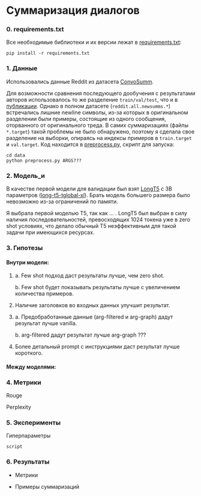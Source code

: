 # Суммаризация диалогов

### 0. requirements.txt
Все необходимые библиотеки и их версии лежат в [requirements.txt]():

```
pip install -r requirements.txt
```

### 1. Данные
Использовались данные Reddit из датасета [ConvoSumm](https://github.com/Yale-LILY/ConvoSumm).

Для возможности сравнения последующего дообучения с результатами авторов использовалось то же разделение ```train/val/test```, что и в [публикации](https://arxiv.org/pdf/2106.00829.pdf). Однако в полном датасете (```reddit.all.newsumms.*```) встречались лишние newline символы, из-за которых в оригинальном разделении были примеры, состоящие из одного сообщения, оторванного от оригинального треда. В самих суммаризациях (файлы ```*.target```) такой проблемы не было обнаружено, поэтому я сделала свое разделение на выборки, опираясь на индексы примеров в ```train.target``` и ```val.target```. Код находится в [preprocess.py](), скрипт для запуска:

```
cd data
python preprocess.py ARGS???
```

### 2. Модель_и
В качестве первой модели для валидации был взят [LongT5](https://arxiv.org/pdf/2112.07916.pdf) с 3В параметров ([long-t5-tglobal-xl](https://huggingface.co/google/long-t5-tglobal-xl)). Брать модель большего размера было невозможно из-за ограничений по памяти. 

Я выбрала первой моделью T5, так как ... . LongT5 был выбран в силу наличия последовательностей, превосходящих 1024 токена уже в zero shot условиях, что делало обычный T5 неэффективным для такой задачи при имеющихся ресурсах.

### 3. Гипотезы
#### Внутри модели:
1. 
    a. Few shot подход даст результаты лучше, чем zero shot.

    b. Few shot будет показывать результаты лучше с увеличением количества примеров.


2. Наличие заголовков во входных данных улучшит результат.


3. 
    a. Предобработанные данные (arg-filtered и arg-graph) дадут результат лучше vanilla.

    b. arg-filtered дадут результат лучше arg-graph ???


4. Более детальный prompt с инструкциями даст результат лучше короткого. 

#### Между моделями:


### 4. Метрики
Rouge

Perplexity

### 5. Эксперименты
Гиперпараметры
```
script
```

### 6. Результаты

* Метрики

* Примеры суммаризаций
